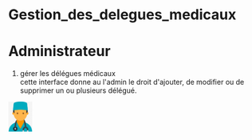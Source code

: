 # Gestion_des_delegues_medicaux
<h1>Administrateur</h1>
<ol>
<li> gérer les délégues médicaux  </li>
cette interface donne au l'admin le droit d'ajouter, de modifier ou de supprimer un ou plusieurs délégué.
</ol>
<img src="public/images/doctor.png" width="48">
